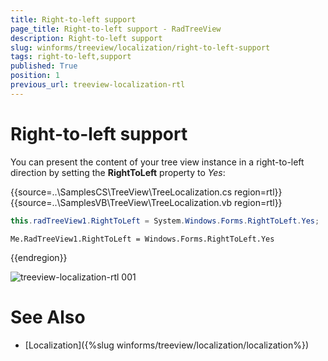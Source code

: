```yaml
---
title: Right-to-left support
page_title: Right-to-left support - RadTreeView
description: Right-to-left support
slug: winforms/treeview/localization/right-to-left-support
tags: right-to-left,support
published: True
position: 1
previous_url: treeview-localization-rtl
---
```


# Right-to-left support


You can present the content of your tree view instance in a right-to-left direction by setting the __RightToLeft__ property to *Yes*:

{{source=..\SamplesCS\TreeView\TreeLocalization.cs region=rtl}} 
{{source=..\SamplesVB\TreeView\TreeLocalization.vb region=rtl}} 

````C#
this.radTreeView1.RightToLeft = System.Windows.Forms.RightToLeft.Yes;

````
````VB.NET
Me.RadTreeView1.RightToLeft = Windows.Forms.RightToLeft.Yes

````

{{endregion}} 

![treeview-localization-rtl 001](images/treeview-localization-rtl001.png)

# See Also
* [Localization]({%slug winforms/treeview/localization/localization%})

